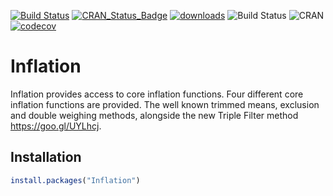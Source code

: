 [![Build Status](https://travis-ci.org/fernote7/Inflation.svg?branch=master)](https://travis-ci.org/fernote7/Inflation) [![CRAN_Status_Badge](http://www.r-pkg.org/badges/version/Inflation)](https://CRAN.R-project.org/package=Inflation) [![downloads](http://cranlogs.r-pkg.org/badges/Inflation)](https://cran.rstudio.com/web/packages/Inflation/index.html) ![Build Status](https://ci.appveyor.com/api/projects/status/github/fernote7/Inflation?branch=master&svg=true)
![CRAN](https://img.shields.io/cran/l/Inflation.svg)
[![codecov](https://codecov.io/gh/fernote7/Inflation/branch/master/graph/badge.svg)](https://codecov.io/gh/fernote7/Inflation)

# Inflation
Inflation provides access to core inflation functions. Four different core inflation 
functions are provided. The well known trimmed means, exclusion and double weighing methods, 
alongside the new Triple Filter method <https://goo.gl/UYLhcj>.

## Installation

```R
install.packages("Inflation") 
```
